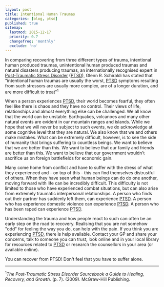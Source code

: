 ```yaml
---
layout: post
title: Intentional Human Traumas
categories: [blog, ptsd]
published: true
sitemap:
  lastmod: 2015-12-17
  priority: 0.7
  changefreq: 'monthly'
  exclude: 'no'
---
```


In comparing recovering from three different types of trauma, intentional human produced traumas, unintentional human produced traumas and natural disasters producing traumas, an internationally recognised expert in <a href="/post-traumatic-stress-disorder/" title="Post-Traumatic Stress Disorder">Post-Traumatic Stress Disorder</a> (<a href="/post-traumatic-stress-disorder/" title="Post-Traumatic Stress Disorder">PTSD</a>), Glenn R. Schiraldi has stated that "<span class="highlight">intentional human traumas</span> are usually the worst, <a href="/post-traumatic-stress-disorder/" title="Post-Traumatic Stress Disorder">PTSD</a> symptoms resulting from such stressors are usually more complex, are of a longer duration, and are more difficult to treat"<sup>1</sup>

When a person experiences <a href="/post-traumatic-stress-disorder/" title="Post-Traumatic Stress Disorder">PTSD</a>, their world becomes fearful, they often feel like there is chaos and they have no control. Their views of life, relationships and almost everything else can be challenged. We all know that the world can be unstable. Earthquakes, volcanoes and many other natural events are evident in our mountain ranges and islands. While we hope that we will never be subject to such events, we do acknowledge at some cognitive level that they are natural. We also know that we and others make mistakes. What can be extremely difficult, however, is to see the side of humanity that brings suffering to countless beings. We want to believe that we are better than this. We want to believe that our family and friends are better than this. We want to believe that our government wouldn't sacrifice us on foreign battlefields for economic gain. 

Many come home from conflict and have to suffer with the stress of what they experienced and - on top of this - this can find themselves distrustful of others. When they have seen what human beings can do do one another, moving forward with life can be incredibly difficult. This difficulty is not limited to those who have experienced combat situations, but can also arise from extremely traumatic interpersonal relationships. A person who finds out their partner has suddenly left them, can experience <a href="/post-traumatic-stress-disorder/" title="Post-Traumatic Stress Disorder">PTSD</a>. A person who has experience domestic violence can experience <a href="/post-traumatic-stress-disorder/" title="Post-Traumatic Stress Disorder">PTSD</a>. A person who has been raped can experience <a href="/post-traumatic-stress-disorder/" title="Post-Traumatic Stress Disorder">PTSD</a>. 

Understanding the trauma and how people react to such can often be an early step on the road to recovery. Realising that you are not somehow "odd" for feeling the way you do, can help with the pain. If you think you are experiencing <a href="/post-traumatic-stress-disorder/" title="Post-Traumatic Stress Disorder">PTSD</a>, there is help available. Contact your GP and share your concerns, talk to someone you can trust, look online and in your local library for resources related to <a href="/post-traumatic-stress-disorder/" title="Post-Traumatic Stress Disorder">PTSD</a> or research the counsellors in your area (or available online).

You can recover from PTSD! Don't feel that you have to suffer alone.

-----
<sup>1</sup><i>The Post-Traumatic Stress Disorder Sourcebook a Guide to Healing, Recovery, and Growth.</i> (p. 7). (2009). McGraw-Hill Publishing. 

